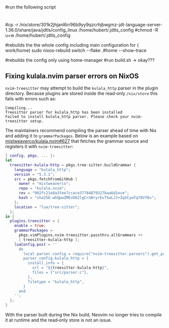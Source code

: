 #
#run the following script
#
#cp -r /nix/store/301k2jhjanl6rr96b9yy9qzcrhjbwgmz-jdt-language-server-1.36.0/share/java/jdtls/config_linux /home/hubert/.jdtls_config
#chmod -R u+w /home/hubert/.jdtls_config



#rebuilds the the whole config including main configuration for ( work/home)
sudo nixos-rebuild switch --flake .#home --show-trace

#rebuilds the config only using home-manager
#run build.sh  -> okay???




## Fixing kulala.nvim parser errors on NixOS

`nvim-treesitter` may attempt to build the `kulala_http` parser in the plugin
directory. Because plugins are stored inside the read‑only `/nix/store` this
fails with errors such as:

```
Compiling...
Treesitter parser for kulala_http has been installed
Failed to install kulala_http parser. Please check your nvim-treesitter setup.
```

The maintainers recommend compiling the parser ahead of time with Nix and
adding it to `grammarPackages`.  Below is an example based on
[mistweaverco/kulala.nvim#627](https://github.com/mistweaverco/kulala.nvim/issues/627)
that fetches the grammar source and registers it with `nvim-treesitter`:

```nix
{ config, pkgs, ... }:
let
  treesitter-kulala-http = pkgs.tree-sitter.buildGrammar {
    language = "kulala_http";
    version = "5.3.1";
    src = pkgs.fetchFromGitHub {
      owner = "mistweaverco";
      repo = "kulala.nvim";
      rev = "902fc21e8a3fee7ccace37784879327baa6d1ece";
      hash = "sha256-whQpwZMEvD62lgCrnNryrEvfSwLJJ+IqVCywTq78Vf8=";
    };
    location = "lua/tree-sitter";
  };
in {
  plugins.treesitter = {
    enable = true;
    grammarPackages =
      pkgs.vimPlugins.nvim-treesitter.passthru.allGrammars ++
      [ treesitter-kulala-http ];
    luaConfig.post = ''
      do
        local parser_config = require("nvim-treesitter.parsers").get_parser_configs()
        parser_config.kulala_http = {
          install_info = {
            url = "${treesitter-kulala-http}",
            files = {"src/parser.c"},
          },
          filetype = "kulala_http",
        }
      end
    '';
  };
}
```

With the parser built during the Nix build, Neovim no longer tries to compile
it at runtime and the read‑only store is not an issue.

